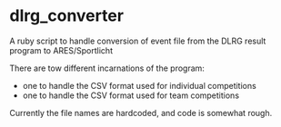 dlrg_converter
==============

A ruby script to handle conversion of event file from the DLRG result program to ARES/Sportlicht 

There are tow different incarnations of the program: 
* one to handle the CSV format used for individual competitions
* one to handle the CSV format used for team competitions

Currently the file names are hardcoded, and code is somewhat rough. 
